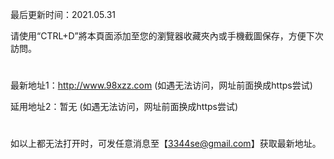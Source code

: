 最后更新时间：2021.05.31

请使用“CTRL+D”將本頁面添加至您的瀏覽器收藏夾內或手機截圖保存，方便下次訪問。
#
最新地址1：http://www.98xzz.com (如遇无法访问，网址前面换成https尝试)

延用地址2：暂无 (如遇无法访问，网址前面换成https尝试)
#
如以上都无法打开时，可发任意消息至【3344se@gmail.com】获取最新地址。
